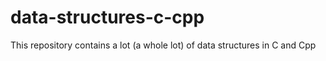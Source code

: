 # data-structures-c-cpp
This repository contains a lot (a whole lot) of data structures in C and Cpp
